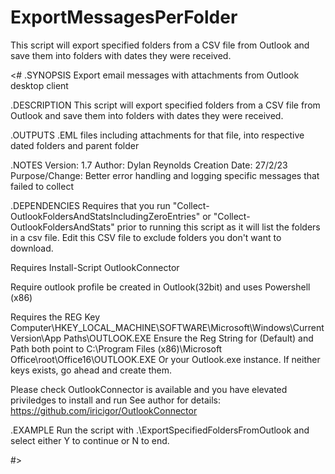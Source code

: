 # ExportMessagesPerFolder
 This script will export specified folders from a CSV file from Outlook and   save them into folders with dates they were received.

<#
.SYNOPSIS
  Export email messages with attachments from Outlook desktop client
  
.DESCRIPTION
  This script will export specified folders from a CSV file from Outlook and
  save them into folders with dates they were received.
  
.OUTPUTS
  .EML files including attachments for that file, into respective dated folders and parent folder
  
.NOTES
  Version:        1.7
  Author:         Dylan Reynolds
  Creation Date:  27/2/23 
  Purpose/Change: Better error handling and logging specific messages that failed to collect
  
  
.DEPENDENCIES
  Requires that you run "Collect-OutlookFoldersAndStatsIncludingZeroEntries" or "Collect-OutlookFoldersAndStats"
  prior to running this script as it will list the folders in a csv file.  Edit this CSV file to exclude
  folders you don't want to download.
  

  Requires Install-Script OutlookConnector
  

  Require outlook profile be created in Outlook(32bit) and uses Powershell (x86) 
  

  Requires the REG Key Computer\HKEY_LOCAL_MACHINE\SOFTWARE\Microsoft\Windows\CurrentVersion\App Paths\OUTLOOK.EXE
  Ensure the Reg String for (Default) and Path both point to C:\Program Files (x86)\Microsoft Office\root\Office16\OUTLOOK.EXE
  Or your Outlook.exe instance.  If neither keys exists, go ahead and create them.
  
  

  Please check OutlookConnector is available and you have elevated priviledges to install and run
  See author for details: https://github.com/iricigor/OutlookConnector
  
.EXAMPLE
  Run the script with .\ExportSpecifiedFoldersFromOutlook and select either Y to continue or N to end.
  
#>
